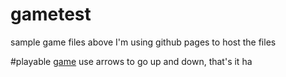 # gametest
sample game files above
I'm using github pages to host the files

#playable [game](https://drgundy37.github.io/gametest/index.html)
use arrows to go up and down, that's it ha
